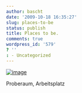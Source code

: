 ```yaml
---
author: bascht
date: '2009-10-18 16:35:27'
slug: places-to-be
status: publish
title: Places to be.
comments: true
wordpress_id: '579'
? ''
: - Uncategorized
---
```


[![image](http://bascht.files.wordpress.com/2009/10/2009-10-18_15-09-40-scaled-1000.jpg?w=300)](http://bascht.files.wordpress.com/2009/10/2009-10-18_15-09-40-scaled-1000.jpg)


Proberaum, Arbeitsplatz




